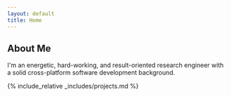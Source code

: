 ```yaml
---
layout: default
title: Home
---
```


## About Me

I'm an energetic, hard-working, and result-oriented research engineer with a solid cross-platform software development background.

{% include_relative _includes/projects.md %}
